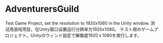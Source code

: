 # AdventurersGuild
Test Game Project, set the resolution to 1920x1080 in the Unity window.
测试用游戏项目，在Unity窗口设置运行分辨率为1920x1080。
テスト用のゲームプロジェクト。Unityのウィンド設定で解像度1920ｘ1080を実行します。
